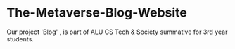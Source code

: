 # The-Metaverse-Blog-Website
Our project 'Blog' , is part of ALU  CS Tech &amp; Society summative for 3rd year students.
